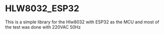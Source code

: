 # HLW8032_ESP32
This is a simple library for the Hlw8032 with ESP32 as the MCU and most of the test was done with 220VAC 50Hz
